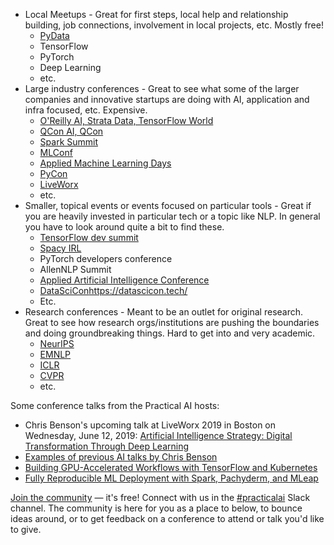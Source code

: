 - Local Meetups - Great for first steps, local help and relationship building, job connections, involvement in local projects, etc. Mostly free!
    - [PyData](https://pydata.org/)
    - TensorFlow
    - PyTorch
    - Deep Learning
    - etc.
- Large industry conferences - Great to see what some of the larger companies and innovative startups are doing with AI, application and infra focused, etc. Expensive.
    - [O'Reilly AI, Strata Data, TensorFlow World](https://www.oreilly.com/conferences/)
    - [QCon AI, QCon](https://qconferences.com/)
    - [Spark Summit](https://databricks.com/sparkaisummit)
    - [MLConf](https://mlconf.com/)
    - [Applied Machine Learning Days](https://www.appliedmldays.org/)
    - [PyCon](https://us.pycon.org/2019/)
    - [LiveWorx](https://www.liveworx.com/)
    - etc.
- Smaller, topical events or events focused on particular tools - Great if you are heavily invested in particular tech or a topic like NLP. In general you have to look around quite a bit to find these.
    - [TensorFlow dev summit](https://www.tensorflow.org/dev-summit)
    - [Spacy IRL](https://irl.spacy.io/2019/)
    - PyTorch developers conference
    - AllenNLP Summit
    - [Applied Artificial Intelligence Conference](https://www.appliedai.co.uk/)
    - [DataSciCon]()https://datascicon.tech/
    - Etc.
- Research conferences - Meant to be an outlet for original research. Great to see how research orgs/institutions are pushing the boundaries and doing groundbreaking things. Hard to get into and very academic.
    - [NeurIPS](https://nips.cc/)
    - [EMNLP](https://www.emnlp-ijcnlp2019.org/)
    - [ICLR](https://iclr.cc/)
    - [CVPR](http://cvpr2019.thecvf.com/)
    - etc.

Some conference talks from the Practical AI hosts:

- Chris Benson's upcoming talk at LiveWorx 2019 in Boston on Wednesday, June 12, 2019: [Artificial Intelligence Strategy:  Digital Transformation Through Deep Learning](https://www.liveworx.com/presenters/chris-benson)
- [Examples of previous AI talks by Chris Benson](https://www.youtube.com/playlist?list=PLzhVyvJIblj3v80kmD7DkXfUj14SlK8EE)
- [Building GPU-Accelerated Workflows with TensorFlow and Kubernetes](https://youtu.be/OZSA5hmkb0o)
- [Fully Reproducible ML Deployment with Spark, Pachyderm, and MLeap](https://youtu.be/TmTYenyOU0s)

[Join the community](https://changelog.com/community) — it's free! Connect with us in the [#practicalai](https://changelog.slack.com/messages/CAACWA9FE) Slack channel. The community is here for you as a place to below, to bounce ideas around, or to get feedback on a conference to attend or talk you'd like to give.